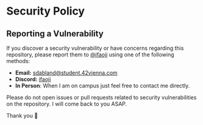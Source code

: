 # Security Policy

## Reporting a Vulnerability

If you discover a security vulnerability or have concerns regarding this repository, please report them to [@ifaoji](https://github.com/ifaoji) using one of the following methods:

- **Email:** [sdabland@student.42vienna.com](mailto:sdabland@student.42vienna.com)
- **Discord:** [ifaoji](https://discord.com/users/445597236437450752)
- **In Person**: When I am on campus just feel free to contact me directly.

Please do not open issues or pull requests related to security vulnerabilities on the repository. I will come back to you ASAP.

Thank you 🙏
